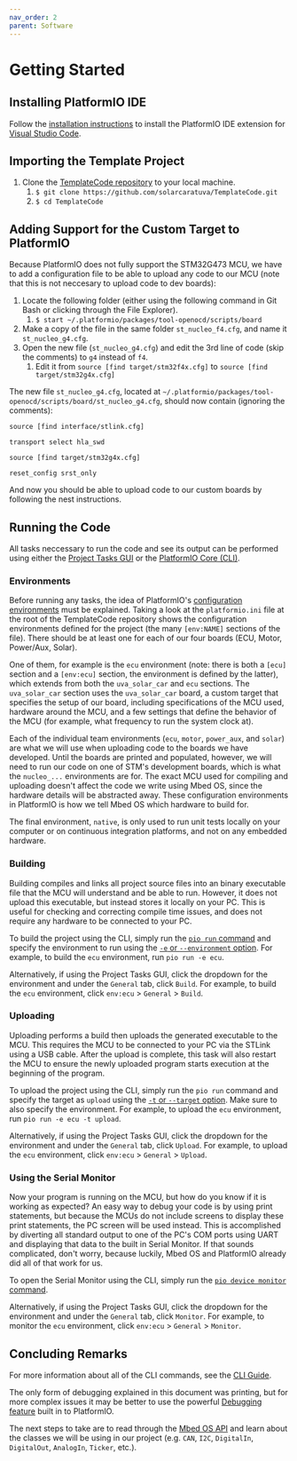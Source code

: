 ```yaml
---
nav_order: 2
parent: Software
---
```


# Getting Started

## Installing PlatformIO IDE
Follow the [installation instructions](https://platformio.org/install/ide?install=vscode) to install the PlatformIO IDE extension for [Visual Studio Code](https://code.visualstudio.com).

## Importing the Template Project

1. Clone the [TemplateCode repository](https://github.com/solarcaratuva/TemplateCode) to your local machine.
    1. `$ git clone https://github.com/solarcaratuva/TemplateCode.git`
    1. `$ cd TemplateCode`

## Adding Support for the Custom Target to PlatformIO

Because PlatformIO does not fully support the STM32G473 MCU, we have to add a configuration file to be able to upload any code to our MCU (note that this is not neccesary to upload code to dev boards):

1. Locate the following folder (either using the following command in Git Bash or clicking through the File Explorer).
    1. `$ start ~/.platformio/packages/tool-openocd/scripts/board`
1. Make a copy of the file in the same folder `st_nucleo_f4.cfg`, and name it `st_nucleo_g4.cfg`.
1. Open the new file (`st_nucleo_g4.cfg`) and edit the 3rd line of code (skip the comments) to `g4` instead of `f4`.
    1. Edit it from `source [find target/stm32f4x.cfg]` to `source [find target/stm32g4x.cfg]`

The new file `st_nucleo_g4.cfg`, located at `~/.platformio/packages/tool-openocd/scripts/board/st_nucleo_g4.cfg`, should now contain (ignoring the comments):

```
source [find interface/stlink.cfg]

transport select hla_swd

source [find target/stm32g4x.cfg]

reset_config srst_only
```

And now you should be able to upload code to our custom boards by following the nest instructions.

## Running the Code

All tasks neccessary to run the code and see its output can be performed using either the [Project Tasks GUI](https://docs.platformio.org/en/latest/integration/ide/vscode.html#project-tasks) or the [PlatformIO Core (CLI)](https://docs.platformio.org/en/latest/integration/ide/vscode.html#platformio-core-cli).

### Environments

Before running any tasks, the idea of PlatformIO's [configuration environments](https://docs.platformio.org/en/latest/projectconf/section_env.html) must be explained. Taking a look at the `platformio.ini` file at the root of the TemplateCode repository shows the configuration environments defined for the project (the many `[env:NAME]` sections of the file). There should be at least one for each of our four boards (ECU, Motor, Power/Aux, Solar).

One of them, for example is the `ecu` environment (note: there is both a `[ecu]` section and a `[env:ecu]` section, the environment is defined by the latter), which extends from both the `uva_solar_car` and `ecu` sections. The `uva_solar_car` section uses the `uva_solar_car` board, a custom target that specifies the setup of our board, including specifications of the MCU used, hardware around the MCU, and a few settings that define the behavior of the MCU (for example, what frequency to run the system clock at).

Each of the individual team environments (`ecu`, `motor`, `power_aux`, and `solar`) are what we will use when uploading code to the boards we have developed. Until the boards are printed and populated, however, we will need to run our code on one of STM's development boards, which is what the `nucleo_...` environments are for. The exact MCU used for compiling and uploading doesn't affect the code we write using Mbed OS, since the hardware details will be abstracted away. These configuration environments in PlatformIO is how we tell Mbed OS which hardware to build for.

The final environment, `native`, is only used to run unit tests locally on your computer or on continuous integration platforms, and not on any embedded hardware.

### Building

Building compiles and links all project source files into an binary executable file that the MCU will understand and be able to run. However, it does not upload this executable, but instead stores it locally on your PC. This is useful for checking and correcting compile time issues, and does not require any hardware to be connected to your PC.

To build the project using the CLI, simply run the [`pio run` command](https://docs.platformio.org/en/latest/core/userguide/cmd_run.html) and specify the environment to run using the [`-e` or `--environment` option](https://docs.platformio.org/en/latest/core/userguide/cmd_run.html#cmdoption-pio-run-e). For example, to build the `ecu` environment, run `pio run -e ecu`.

Alternatively, if using the Project Tasks GUI, click the dropdown for the environment and under the `General` tab, click `Build`. For example, to build the `ecu` environment, click `env:ecu` > `General` > `Build`.

### Uploading

Uploading performs a build then uploads the generated executable to the MCU. This requires the MCU to be connected to your PC via the STLink using a USB cable. After the upload is complete, this task will also restart the MCU to ensure the newly uploaded program starts execution at the beginning of the program.

To upload the project using the CLI, simply run the `pio run` command and specify the target as `upload` using the [`-t` or `--target` option](https://docs.platformio.org/en/latest/core/userguide/cmd_run.html#cmdoption-pio-run-t). Make sure to also specify the environment. For example, to upload the `ecu` environment, run `pio run -e ecu -t upload`.

Alternatively, if using the Project Tasks GUI, click the dropdown for the environment and under the `General` tab, click `Upload`. For example, to upload the `ecu` environment, click `env:ecu` > `General` > `Upload`.

### Using the Serial Monitor

Now your program is running on the MCU, but how do you know if it is working as expected? An easy way to debug your code is by using print statements, but because the MCUs do not include screens to display these print statements, the PC screen will be used instead. This is accomplished by diverting all standard output to one of the PC's COM ports using UART and displaying that data to the built in Serial Monitor. If that sounds complicated, don't worry, because luckily, Mbed OS and PlatformIO already did all of that work for us.

To open the Serial Monitor using the CLI, simply run the [`pio device monitor` command](https://docs.platformio.org/en/latest/core/userguide/device/cmd_monitor.html).

Alternatively, if using the Project Tasks GUI, click the dropdown for the environment and under the `General` tab, click `Monitor`. For example, to monitor the `ecu` environment, click `env:ecu` > `General` > `Monitor`.

## Concluding Remarks

For more information about all of the CLI commands, see the [CLI Guide](https://docs.platformio.org/en/latest/core/userguide/index.html).

The only form of debugging explained in this document was printing, but for more complex issues it may be better to use the powerful [Debugging feature](https://docs.platformio.org/en/latest/integration/ide/vscode.html#debugging) built in to PlatformIO.

The next steps to take are to read through the [Mbed OS API](https://os.mbed.com/docs/mbed-os/latest/apis/index.html) and learn about the classes we will be using in our project (e.g. `CAN`, `I2C`, `DigitalIn`, `DigitalOut`, `AnalogIn`, `Ticker`, etc.).
